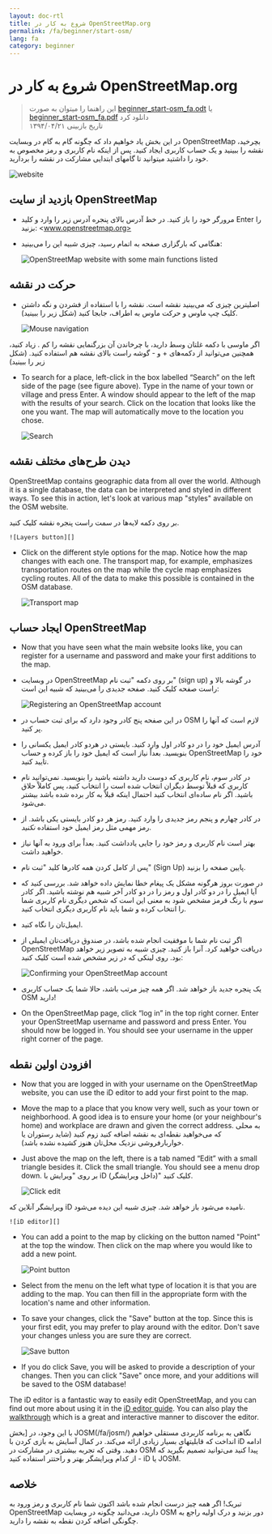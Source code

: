 ```yaml
---
layout: doc-rtl
title: شروع به کار در OpenStreetMap.org
permalink: /fa/beginner/start-osm/
lang: fa
category: beginner
---
```


شروع به کار در OpenStreetMap.org
====================================

>این راهنما را میتوان به صورت [beginner_start-osm_fa.odt](/files/beginner_start-osm_fa.odt) یا [beginner_start-osm_fa.pdf](/files/beginner_start-osm_fa.pdf) دانلود کرد  
> تاریخ بازبینی ۱۳۹۴/۰۴/۲۱  

در این بخش یاد خواهیم داد که چگونه گام به گام در وبسایت OpenStreetMap بچرخید، نقشه را ببینید و یک حساب کاربری ایجاد کنید. پس از اینکه نام کاربری و رمز مخصوص به خود را داشتید میتوانید تا گامهای ابتدایی مشارکت در نقشه را بردارید.

![website][]

بازدید از سایت OpenStreetMap
-------------------------------

- مرورگر خود را باز کنید.
در خط آدرس بالای پنجره آدرس زیر را وارد و کلید Enter را بزنید:
    <www.openstreetmap.org>
- هنگامی که بارگزاری صفحه به اتمام رسید، چیزی شبیه این را می‌بینید:

    ![OpenStreetMap website with some main functions listed][]

حرکت در نقشه
----------------

- اصلیترین چیزی که می‌بینید نقشه است. نقشه را با استفاده از فشردن و نگه داشتن کلیک چپ ماوس و حرکت ماوس به اطراف، جابجا کنید (شکل زیر را ببینید). 

    ![Mouse navigation][]

اگر ماوسی با دکمه غلتان وسط دارید، با چرخاندن آن بزرگنمایی نقشه را کم . زیاد کنید، همچنین می‌توانید از دکمه‌های + و - گوشه راست بالای نقشه هم استفاده کنید. (شکل زیر را ببینید)
-   To search for a place, left-click in the box labelled “Search” on the left side of the page (see figure above). Type in the name of your town or village and press Enter. A window should appear to the left of the map with the results of your search. Click on the location that looks like the one you want. The map will automatically move to the location you chose.

    ![Search][]
   

دیدن طرح‌های مختلف نقشه
------------------------

OpenStreetMap contains geographic data from all over the world. Although it is a single database, the data can be interpreted and styled in different ways. To see this in action, let's look at various map "styles" available on the OSM website.

بر روی دکمه لایه‌ها در سمت راست پنجره نقشه کلیک کنید.

    ![Layers button][]

-   Click on the different style options for the map. Notice how the map changes with each one. The transport map, for example, emphasizes transportation routes on the map while the cycle map emphasizes cycling routes. All of the data to make this possible is contained in the OSM database.

    ![Transport map][]

ایجاد حساب OpenStreetMap
-------------------------------

-   Now that you have seen what the main website looks like, you can register for a username and password and make your first additions to the map.
- در وبسایت OpenStreetMap بر روی دکمه "ثبت نام" (sign up) در گوشه بالا و راست صفحه کلیک کنید.
صفحه جدیدی را می‌بینید که شبیه این است:

    ![Registering an OpenStreetMap account][]

- در این صفحه پنج کادر وجود دارد که برای ثبت حساب در OSM لازم است که آنها را پر کنید.
- آدرس ایمیل خود را در دو کادر اول وارد کنید. بایستی در هردو کادر ایمیل یکسانی را بنویسید. بعداْ نیاز است که ایمیل خود را باز کرده و حساب OpenStreetMap خود را تایید کنید.
- در کادر سوم، نام کاربری که دوست دارید داشته باشید را بنویسید. نمی‌توانید نام کاربری که قبلاْ توسط دیگران انتخاب شده است را انتخاب کنید، پس کاملاْ حلاق باشید. اگر نام ساده‌ای انتخاب کنید احتمال اینکه قبلاْ به کار برده شده باشد بیشتر می‌شود.
- در کادر چهارم و پنجم رمز جدیدی را وارد کنید. رمز هر دو کادر بایستی یکی باشد. از رمز مهمی مثل رمز ایمیل خود استفاده *نکنید*.
- بهتر است نام کاربری و رمز خود را جایی یادداشت کنید. بعداْ برای ورود به آنها نیاز خواهید داشت.
- پس از کامل کردن همه کادرها کلید "ثبت نام" (Sign Up) پایین صفحه را بزنید.
- در صورت بروز هرگونه مشکل یک پیغام خطا نمایش داده خواهد شد. بررسی کنید که آیا ایمیل را در دو کادر اول و رمز را در دو کادر آخر شبیه هم نوشته باشید. اگر کادر سوم با رنگ قرمز مشخص شود به معنی این است که شخص دیگری نام کاربری شما را انتخاب کرده و شما باید نام کاربری دیگری انتخاب کنید.
- ایمیل‌تان را نگاه کنید.
- اگر ثبت نام شما با موفقیت انجام شده باشد، در صندوق دریافت‌تان ایمیلی از OpenStreetMap دریافت خواهید کرد. آنرا باز کنید. چیزی شبیه به تصویر زیر خواهد بود. روی لینکی که در زیر مشخص شده است کلیک کنید:

    ![Confirming your OpenStreetMap account][]

- یک پنجره جدید باز خواهد شد. اگر همه چیز مرتب باشد، حالا شما یک حساب کاربری OSM دارید!
-   On the OpenStreetMap page, click “log in” in the top right corner.  Enter your OpenStreetMap username and password and press Enter. You should now be logged in. You should see your username in the upper right corner of the page.

افزودن اولین نقطه
------------------------

-   Now that you are logged in with your username on the OpenStreetMap website, you can use the iD editor to add your first point to the map.
-   Move the map to a place that you know very well, such as your town or neighborhood. A good idea is to ensure your home (or your neighbour's home) and workplace are drawn and given the correct address. 
به محلی که می‌خواهید نقطه‌ای به نقشه اضافه کنید زوم کنید (شاید رستوران یا خواربارفروشی نزدیک محل‌تان هنوز کشیده نشده باشد).
-   Just above the map on the left, there is a tab named “Edit” with a small triangle besides it. Click the small triangle. You should see a menu drop down.
بر روی "ویرایش با iD (داخل ویرایشگر)" کلیک کنید.

    ![Click edit][]

ویرایشگر آنلاین که iD نامیده می‌شود باز خواهد شد. چیزی شبیه این دیده می‌شود.

    ![iD editor][]

-   You can add a point to the map by clicking on the button named "Point" at the top the window. Then click on the map where you would like to add a new point.

    ![Point button][]    

-   Select from the menu on the left what type of location it is that you are adding to the map. You can then fill in the appropriate form with the location's name and other information.
-   To save your changes, click the "Save" button at the top. Since this is your first edit, you may prefer to play around with the editor. Don't save your changes unless you are sure they are correct.

    ![Save button][]    

-   If you do click Save, you will be asked to provide a description of your changes.  Then you can click "Save" once more, and your additions will be saved to the OSM database!


The iD editor is a fantastic way to easily edit OpenStreetMap, and you can find out more about using it in the [iD editor guide](/en/beginner/id-editor/).  You can also play the [walkthrough](http://www.openstreetmap.org/edit?editor=id#walkthrough=true) which is a great and interactive manner to discover the editor.

با این وجود، در [بخش JOSM(/fa/josm/) نگاهی به برنامه کاربردی مستقلی خواهیم انداخت که قابلیتهای بسیار زیادی ارائه می‌کند. در کمال آسایش به بازی کردن با iD ادامه دهید. وقتی که تجربه بیشتری در مشارکت در OSM پیدا کنید می‌توانید تصمیم بگیرید که از کدام ویرایشگر بهتر و راحتتر استفاده کنید - iD یا JOSM.

خلاصه
-------

تبریک! اگر همه چیز درست انجام شده باشد اکنون شما نام کاربری و رمز ورود به OpenStreetMap دارید، می‌دانید چگونه در وبسایت OSM دور بزنید و درک اولیه راجع به چگونگی اضافه کردن نقطه به نقشه را دارید.



[website]: /images/beginner/start-osm_website.png
[OpenStreetMap website with some main functions listed]: /images/beginner/osm-website-main-functions.png
[Mouse navigation]: /images/beginner/mouse-navigation.png
[Search]: /images/beginner/search.png
[Layers button]: /images/beginner/layers.png
[Transport map]: /images/beginner/transport-map.png
[Registering an OpenStreetMap account]: /images/beginner/registering-account.png
[Confirming your OpenStreetMap account]: /images/beginner/confirming-account.png
[Click edit]: /images/beginner/click-edit.png
[iD editor]: /images/beginner/id-editor.png
[Point button]: /images/beginner/point-button.png
[Save button]: /images/beginner/save-button.png